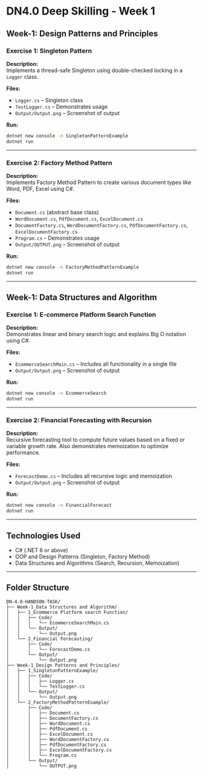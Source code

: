 # DN4.0 Deep Skilling - Week 1

## Week-1: Design Patterns and Principles 

### Exercise 1: Singleton Pattern

**Description:**  
Implements a thread-safe Singleton using double-checked locking in a `Logger` class.

**Files:**
- `Logger.cs` – Singleton class  
- `TestLogger.cs` – Demonstrates usage  
- `Output/Output.png` – Screenshot of output  

**Run:**
```bash
dotnet new console -n SingletonPatternExample
dotnet run
```

---

### Exercise 2: Factory Method Pattern

**Description:**  
Implements Factory Method Pattern to create various document types like Word, PDF, Excel using C#.

**Files:**
- `Document.cs` (abstract base class)  
- `WordDocument.cs`, `PdfDocument.cs`, `ExcelDocument.cs`  
- `DocumentFactory.cs`, `WordDocumentFactory.cs`, `PdfDocumentFactory.cs`, `ExcelDocumentFactory.cs`  
- `Program.cs` – Demonstrates usage  
- `Output/OUTPUT.png` – Screenshot of output  

**Run:**
```bash
dotnet new console -n FactoryMethodPatternExample
dotnet run
```

---

## Week-1: Data Structures and Algorithm

### Exercise 1: E-commerce Platform Search Function

**Description:**  
Demonstrates linear and binary search logic and explains Big O notation using C#.

**Files:**
- `EcommerceSearchMain.cs` – Includes all functionality in a single file  
- `Output/Output.png` – Screenshot of output  

**Run:**
```bash
dotnet new console -n EcommerceSearch
dotnet run
```

---

### Exercise 2: Financial Forecasting with Recursion

**Description:**  
Recursive forecasting tool to compute future values based on a fixed or variable growth rate. Also demonstrates memoization to optimize performance.

**Files:**
- `ForecastDemo.cs` – Includes all recursive logic and memoization  
- `Output/Output.png` – Screenshot of output  

**Run:**
```bash
dotnet new console -n FinancialForecast
dotnet run
```

---

## Technologies Used

- C# (.NET 6 or above)  
- OOP and Design Patterns (Singleton, Factory Method)  
- Data Structures and Algorithms (Search, Recursion, Memoization)

---

## Folder Structure

```
DN-4.0-HANDSON-TASK/
├── Week-1_Data Structures and Algorithm/
│   ├── 1_Ecommerce Platform search Function/
│   │   ├── Code/
│   │   │   └── EcommerceSearchMain.cs
│   │   └── Output/
│   │       └── Output.png
│   └── 2_Financial Forecasting/
│       ├── Code/
│       │   └── ForecastDemo.cs
│       └── Output/
│           └── Output.png
├── Week-1_Design Patterns and Principles/
│   ├── 1_SingletonPatternExample/
│   │   ├── Code/
│   │   │   ├── Logger.cs
│   │   │   └── TestLogger.cs
│   │   └── Output/
│   │       └── Output.png
│   └── 2_FactoryMethodPatternExample/
│       ├── Code/
│       │   ├── Document.cs
│       │   ├── DocumentFactory.cs
│       │   ├── WordDocument.cs
│       │   ├── PdfDocument.cs
│       │   ├── ExcelDocument.cs
│       │   ├── WordDocumentFactory.cs
│       │   ├── PdfDocumentFactory.cs
│       │   ├── ExcelDocumentFactory.cs
│       │   └── Program.cs
│       └── Output/
│           └── OUTPUT.png
```
